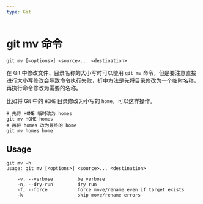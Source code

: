 ```yaml
---
type: Git
---
```


# git mv 命令

`git mv [<options>] <source>... <destination>`

在 Git 中修改文件、目录名称的大小写时可以使用 `git mv` 命令，但是要注意直接进行大小写修改会导致命令执行失败，折中方法是先将目录修改为一个临时名称，再执行命令修改为需要的名称。

比如将 Git 中的 `HOME` 目录修改为小写的 `home`，可以这样操作。

```shell
# 先将 HOME 临时改为 homes
git mv HOME homes
# 再将 homes 改为最终的 home
git mv homes home
```

## Usage

```shell
git mv -h
usage: git mv [<options>] <source>... <destination>

    -v, --verbose         be verbose
    -n, --dry-run         dry run
    -f, --force           force move/rename even if target exists
    -k                    skip move/rename errors
```
